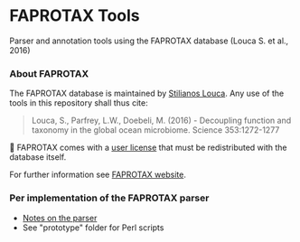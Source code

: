 # FAPROTAX Tools
Parser and annotation tools using the FAPROTAX database (Louca S. et al., 2016)

### About FAPROTAX

The FAPROTAX database is maintained by [Stilianos Louca](http://www.loucalab.com). Any use of the tools in this repository shall thus cite:

> Louca, S., Parfrey, L.W., Doebeli, M. (2016) - Decoupling function and taxonomy in the global ocean microbiome. Science 353:1272-1277

:page_with_curl: FAPROTAX comes with a [user license](FAPROTAX_license.md) that must be redistributed with the database itself. 

For further information see [FAPROTAX website](http://www.loucalab.com/archive/FAPROTAX).

### Per implementation of the FAPROTAX parser

 * [Notes on the parser](prototype/parser.md)
 * See "prototype" folder for Perl scripts
